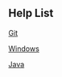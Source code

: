 ## Help List

[Git](./git/git-cmd.md) 

[Windows](./windows/windows-cmd.md)  

[Java](./java/menu.md)